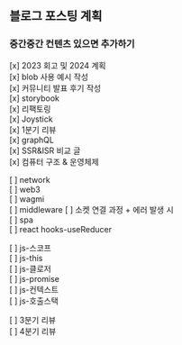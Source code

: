 ## 블로그 포스팅 계획

### 중간중간 컨텐츠 있으면 추가하기

[x] 2023 회고 및 2024 계획   
[x] blob 사용 예시 작성     
[x] 커뮤니티 발표 후기 작성     
[x] storybook     
[x] 리팩토링   
[x] Joystick    
[x] 1분기 리뷰    
[x] graphQL    
[x] SSR&ISR 비교 글     
[x] 컴퓨터 구조 & 운영체제   

[ ] network    
[ ] web3    
[ ] wagmi        
[ ] middleware
[ ] 소켓 연결 과정 + 에러 발생 시     
[ ] spa     
[ ] react hooks-useReducer    

[ ] js-스코프    
[ ] js-this     
[ ] js-클로저    
[ ] js-promise    
[ ] js-컨텍스트    
[ ] js-호출스택      

[ ] 3분기 리뷰    
[ ] 4분기 리뷰    